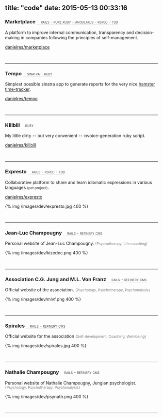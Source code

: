 title: "code"
date: 2015-05-13 00:33:16
---

<style>
  h3 small { font-weight: normal; color: #444;  font-variant: small-caps; padding-left: 1em; border-bottom: 1px dotted #ccc; }
  .icon-github { font-size: 22px; position: relative; top: 4px }
  .item-description { color: gray;}
  .item-description:before { content: "{";}
  .item-description:after { content: "}";}
  .fancybox img{ border: 1px solid #ddd; padding: 3px; }
</style>



### Marketplace <small>rails - pure ruby - angularjs - rspec - tdd</small>

A platform to improve internal communication, transparency and decision-making in companies following the principles of self-management.


<i class="icon-github"></i> [danielres/marketplace](https://github.com/danielres/marketplace)



<br />
<hr />


### Tempo <small>sinatra - ruby</small>

Simplest possible sinatra app to generate reports for the very nice [hamster time-tracker](https://github.com/projecthamster/hamster).


<i class="icon-github"></i> [danielres/tempo](https://github.com/danielres/tempo)



<br />
<hr />


### Killbill <small>ruby</small>

My little dirty -- but very convenient -- invoice-generation ruby script.


<i class="icon-github"></i> [danielres/killbill](https://github.com/danielres/killbill)



<br />
<hr />


### Expresto <small>rails - rspec - tdd</small>

Collaborative platform to share and learn idiomatic expressions in various languages <small>(pet project)</small>.


<i class="icon-github"></i> [danielres/expresto](https://github.com/danielres/expresto_BDD)

{% img /images/dev/expresto.jpg 400 %}


<br />
<hr />


### Jean-Luc Champougny <small>rails - refinery cms</small>

Personal website of Jean-Luc Champougny.
<small class="item-description">Psychotherapy, Life coaching</small>

 {% img /images/dev/kizedec.png 400 %}



<br />
<hr />


### Association C.G. Jung and M.L. Von Franz <small>rails - refinery cms</small>

Official website of the association.
<small class="item-description">Psychology, Psychotherapy, Psychonalysis</small>

{% img /images/dev/mlvf.png 400 %}


<br />
<hr />


### Spirales <small>rails - refinery cms</small>

Official website for the association
<small class="item-description">Self-development, Coaching, Well-being</small>

{% img /images/dev/spirales.jpg 400 %}


<br />
<hr />

### Nathalie Champougny <small>rails - refinery cms</small>

Personal website of Nathalie Champougny, Jungian psychologist.
<small class="item-description">Psychology, Psychotherapy, Psychonalysis</small>

{% img /images/dev/psynath.png 400 %}


<br />
<hr />
